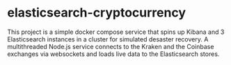 # elasticsearch-cryptocurrency

This project is a simple docker compose service that spins up Kibana and 3 Elasticsearch instances in a cluster for simulated desaster recovery. A multithreaded Node.js service connects to the Kraken and the Coinbase exchanges via websockets and loads live data to the Elasticsearch stores.

